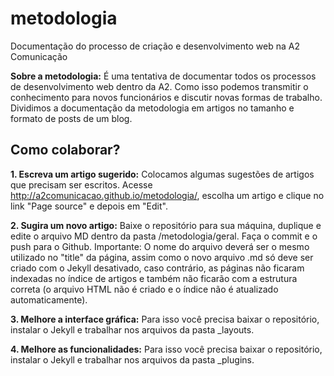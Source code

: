 metodologia
===========

Documentação do processo de criação e desenvolvimento web na A2 Comunicação

**Sobre a metodologia:** É uma tentativa de documentar todos os processos de desenvolvimento web dentro da A2. Como isso podemos transmitir o conhecimento para novos funcionários e discutir novas formas de trabalho. Dividimos a documentação da metodologia em artigos no tamanho e formato de posts de um blog.

## Como colaborar? 

**1. Escreva um artigo sugerido:** Colocamos algumas sugestões de artigos que precisam ser escritos. Acesse http://a2comunicacao.github.io/metodologia/, escolha um artigo e clique no link "Page source" e depois em "Edit".

**2. Sugira um novo artigo:**  Baixe o repositório para sua máquina, duplique e edite o arquivo MD dentro da pasta /metodologia/geral. Faça o commit e o push para o Github. 
Importante: O nome do arquivo deverá ser o mesmo utilizado no "title" da página, assim como o novo arquivo .md só deve ser criado com o Jekyll desativado, caso contrário, as páginas não ficaram indexadas no índice de artigos e também não ficarão com a estrutura correta (o arquivo HTML não é criado e o índice não é atualizado automaticamente).

**3. Melhore a interface gráfica:** Para isso você precisa baixar o repositório, instalar o Jekyll e trabalhar nos arquivos da pasta _layouts.

**4. Melhore as funcionalidades:** Para isso você precisa baixar o repositório, instalar o Jekyll e trabalhar nos arquivos da pasta _plugins.
